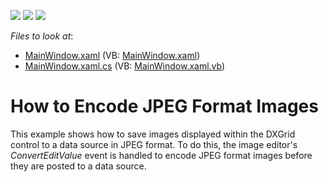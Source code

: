 <!-- default badges list -->
![](https://img.shields.io/endpoint?url=https://codecentral.devexpress.com/api/v1/VersionRange/128644769/10.2.3%2B)
[![](https://img.shields.io/badge/Open_in_DevExpress_Support_Center-FF7200?style=flat-square&logo=DevExpress&logoColor=white)](https://supportcenter.devexpress.com/ticket/details/E2645)
[![](https://img.shields.io/badge/📖_How_to_use_DevExpress_Examples-e9f6fc?style=flat-square)](https://docs.devexpress.com/GeneralInformation/403183)
<!-- default badges end -->
<!-- default file list -->
*Files to look at*:

* [MainWindow.xaml](./CS/InplaceImageEdit/MainWindow.xaml) (VB: [MainWindow.xaml](./VB/InplaceImageEdit/MainWindow.xaml))
* [MainWindow.xaml.cs](./CS/InplaceImageEdit/MainWindow.xaml.cs) (VB: [MainWindow.xaml.vb](./VB/InplaceImageEdit/MainWindow.xaml.vb))
<!-- default file list end -->
# How to Encode JPEG Format Images


<p>This example shows how to save images displayed within the DXGrid control to a data source in JPEG format. To do this, the image editor's <i>Convert</i><i>EditValue</i> event is handled to encode JPEG format images before they are posted to a data source.</p>

<br/>


